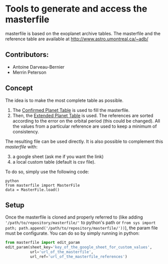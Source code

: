 # Tools to generate and access the masterfile
masterfile is based on the exoplanet archive tables.
The masterfile and the reference table are available at http://www.astro.umontreal.ca/~adb/

Contributors:
-------------
- Antoine Darveau-Bernier
- Merrin Peterson

Concept
-------
The idea is to make the most complete table as possible.
1. The [Confirmed Planet Table](https://exoplanetarchive.ipac.caltech.edu/docs/API_exoplanet_columns.html) is used to fill the masterfile. 
2. Then, the [Extended Planet Table](https://exoplanetarchive.ipac.caltech.edu/docs/API_exomultpars_columns.html) is used. The references are sorted according to the error on the orbital period (this could be changed). All the values from a particular reference are used to keep a minimum of consistency.

The resulting file can be used directly. It is also possible to complement this _masterfile_ with:

3. a google sheet (ask me if you want the link)
4. a local custom table (default is csv file).

To do so, simply use the following code:
```
python
from masterfile import MasterFile
data = MasterFile.load()
```

Setup
-----
Once the masterfile is cloned and properly referred to (like adding ` '/path/to/repository/masterfile/' ` to python's path or ` from sys import path; path.append('/path/to/repository/masterfile/')) `), the param file must be configurate. You can do so by simply running in python:
```python
from masterfile import edit_param
edit_param(sheet_key='key_of_the_google_sheet_for_custom_values',
           url='url_of_the_masterfile',
           url_ref='url_of_the_masterfile_references')
